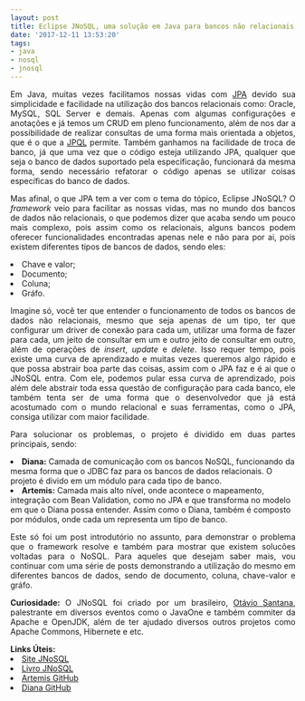 ```yaml
---
layout: post
title: Eclipse JNoSQL, uma solução em Java para bancos não relacionais
date: '2017-12-11 13:53:20'
tags:
- java
- nosql
- jnosql
---
```


<p align="justify">
Em Java, muitas vezes facilitamos nossas vidas com <a target="_blank" href="http://www.oracle.com/technetwork/java/javaee/tech/persistence-jsp-140049.html">JPA</a> devido sua simplicidade e facilidade na utilização dos bancos relacionais como: Oracle, MySQL, SQL Server e demais. Apenas com algumas configurações e anotações e já temos um CRUD em pleno funcionamento, além de nos dar a possibilidade de realizar consultas de uma forma mais orientada a objetos, que é o que a <a target="_blank" href="https://docs.oracle.com/javaee/7/tutorial/persistence-querylanguage.htm">JPQL</a> permite. Também ganhamos na facilidade de troca de banco, já que uma vez que o código esteja utilizando JPA, qualquer que seja o banco de dados suportado pela especificação, funcionará da mesma forma, sendo necessário refatorar o código apenas se utilizar coisas específicas do banco de dados.
</p>
<p align="justify">
Mas afinal, o que JPA tem a ver com o tema do tópico, Eclipse JNoSQL? O <i>framework</i> veio para facilitar as nossas vidas, mas no mundo dos bancos de dados não relacionais, o que podemos dizer que acaba sendo um pouco mais complexo, pois assim como os relacionais, alguns bancos podem oferecer funcionalidades encontradas apenas nele e não para por ai, pois existem diferentes tipos de bancos de dados, sendo eles:
</p>
<li>Chave e valor;</li>
<li>Documento;</li>
<li>Coluna;</li>
<li>Gráfo.</li>  
<p align="justify">
Imagine só, você ter que entender o funcionamento de todos os bancos de dados não relacionais, mesmo que seja apenas de um tipo, ter que configurar um driver de conexão para cada um, utilizar uma forma de fazer para cada, um jeito de consultar em um e outro jeito de consultar em outro, além de operações de <i>insert</i>, <i>update</i> e <i>delete</i>. Isso requer tempo, pois existe uma curva de aprendizado e muitas vezes queremos algo rápido e que possa abstrair boa parte das coisas, assim com o JPA faz e é ai que o JNoSQL entra. Com ele, podemos pular essa curva de aprendizado, pois além dele abstrair toda essa questão de configuração para cada banco, ele também tenta ser de uma forma que o desenvolvedor que já está acostumado com o mundo relacional e suas ferramentas, como o JPA, consiga utilizar com maior facilidade.
</p>
<p align="justify">
Para solucionar os problemas, o projeto é dividido em duas partes principais, sendo:
<li><strong>Diana:</strong> Camada de comunicação com os bancos NoSQL, funcionando da mesma forma que o JDBC faz para os bancos de dados relacionais. O projeto é divido em um módulo para cada tipo de banco.</li>
<li><strong>Artemis:</strong> Camada mais alto nível, onde acontece o mapeamento, integração com Bean Validation, como no JPA e que transforma no modelo em que o Diana possa entender. Assim como o Diana, também é composto por módulos, onde cada um representa um tipo de banco.</li>
</p>
<p align="justify">
Este só foi um post introdutório no assunto, para demonstrar o problema que o framework resolve e também para mostrar que existem solucões voltadas para o NoSQL. Para aqueles que desejam saber mais, vou continuar com uma série de posts demonstrando a utilização do mesmo em diferentes bancos de dados, sendo de documento, coluna, chave-valor e gráfo.
</p>
<p align="justify">
    <strong>Curiosidade:</strong> O JNoSQL foi criado por um brasileiro, <a target="_blank" href="https://github.com/otaviojava">Otávio Santana</a>, palestrante em diversos eventos como o JavaOne e também commiter da Apache e OpenJDK, além de ter ajudado diversos outros projetos como Apache Commons, Hibernete e etc.
</p>
<strong>Links Úteis:</strong>
<li><a target="_blank" href="http://www.jnosql.org/">Site JNoSQL</a></li>
<li><a target="_blank" href="https://www.gitbook.com/book/jnosql/jnosql-book/details">Livro JNoSQL</a></li>
<li><a target="_blank" href="https://github.com/eclipse/jnosql-artemis">Artemis GitHub</a></li>
<li><a target="_blank" href="https://github.com/eclipse/jnosql-diana">Diana GitHub</a></li>